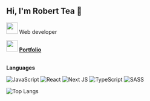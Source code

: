 ## Hi, I'm Robert Tea 👋

<img src="https://robertwtea.com/static/media/book.264cf848.png" width="30" height="30" /> Web developer

<img src="https://cdn-icons-png.flaticon.com/512/5303/5303997.png" width="30" height="30" /> [**Portfolio**](https://robertwtea.com)

\
**Languages** 

![JavaScript](https://img.shields.io/badge/javascript-%23323330.svg?style=for-the-badge&logo=javascript&logoColor=%23F7DF1E)
![React](https://img.shields.io/badge/react-%2320232a.svg?style=for-the-badge&logo=react&logoColor=%2361DAFB)
![Next JS](https://img.shields.io/badge/Next-black?style=for-the-badge&logo=next.js&logoColor=white)
![TypeScript](https://img.shields.io/badge/typescript-%23007ACC.svg?style=for-the-badge&logo=typescript&logoColor=white)
![SASS](https://img.shields.io/badge/SASS-hotpink.svg?style=for-the-badge&logo=SASS&logoColor=white)

![Top Langs](https://github-readme-stats.vercel.app/api/top-langs?username=berkaygurcan&show_icons=true&locale=en&layout=compact&hide=python,java)


<!-- 
https://github.com/Ileriayo/markdown-badges 
https://github.com/anuraghazra/github-readme-stats
https://github.com/topics/github-readme-stats
-->
